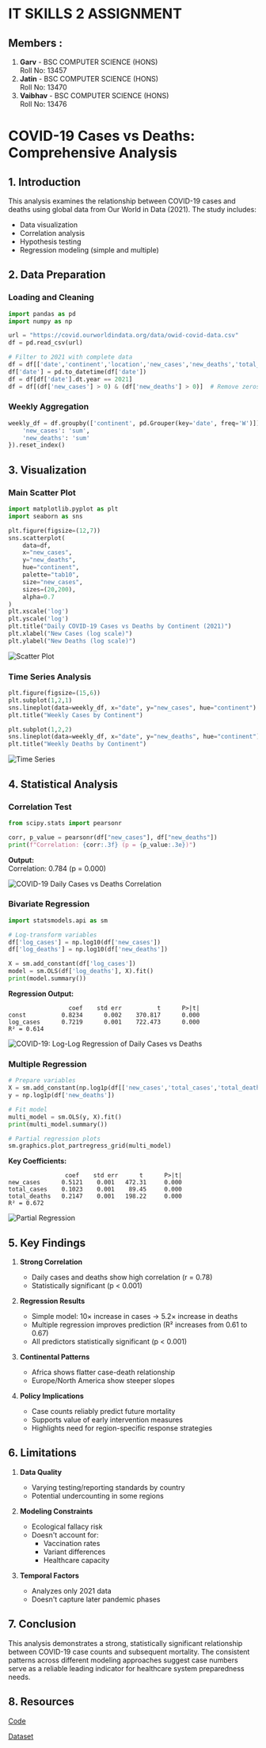 # IT SKILLS 2 ASSIGNMENT

## Members :
1. **Garv** - BSC COMPUTER SCIENCE (HONS)  
   Roll No: 13457
2. **Jatin** - BSC COMPUTER SCIENCE (HONS)  
   Roll No: 13470
3. **Vaibhav** - BSC COMPUTER SCIENCE (HONS)  
   Roll No: 13476

# COVID-19 Cases vs Deaths: Comprehensive Analysis

## 1. Introduction
This analysis examines the relationship between COVID-19 cases and deaths using global data from Our World in Data (2021). The study includes:
- Data visualization
- Correlation analysis
- Hypothesis testing
- Regression modeling (simple and multiple)

## 2. Data Preparation

### Loading and Cleaning
```python
import pandas as pd
import numpy as np

url = "https://covid.ourworldindata.org/data/owid-covid-data.csv"
df = pd.read_csv(url)

# Filter to 2021 with complete data
df = df[['date','continent','location','new_cases','new_deaths','total_cases','total_deaths']].dropna()
df['date'] = pd.to_datetime(df['date'])
df = df[df['date'].dt.year == 2021]
df = df[(df['new_cases'] > 0) & (df['new_deaths'] > 0)]  # Remove zeros
```

### Weekly Aggregation
```python
weekly_df = df.groupby(['continent', pd.Grouper(key='date', freq='W')]).agg({
    'new_cases': 'sum',
    'new_deaths': 'sum'
}).reset_index()
```

## 3. Visualization

### Main Scatter Plot
```python
import matplotlib.pyplot as plt
import seaborn as sns

plt.figure(figsize=(12,7))
sns.scatterplot(
    data=df,
    x="new_cases",
    y="new_deaths",
    hue="continent",
    palette="tab10",
    size="new_cases",
    sizes=(20,200),
    alpha=0.7
)
plt.xscale('log')
plt.yscale('log')
plt.title("Daily COVID-19 Cases vs Deaths by Continent (2021)")
plt.xlabel("New Cases (log scale)")
plt.ylabel("New Deaths (log scale)")
```

![Scatter Plot](<https://media-hosting.imagekit.io/df8a2e17f64c43a8/download.png?Expires=1838488790&Key-Pair-Id=K2ZIVPTIP2VGHC&Signature=R~9eFO~J5wdIH6rmDzQRJBS1iUZ7nRaMPHnc0knf4N8JmSfkshzLeRAYuAZw7awxzBaq3AV6v9RlIFAQCnlmwcyjrmznU5PeaUCdD7XKwTveR1WZ0JP-7VpKwBu1huaJIpTlhhZPxkzxlPfHs~HWV-WG1M0V7lQmtofyy0j2xYw5T3ZF~zJ~thTSs3w2u6fPk6jDCSTB-5i~xAowiYwLqtv4mUn83h3L1VqEo5lEGgLlw4EGW9IG0hoj-TDeuFBkUd1WDr~nIxsARoSsoL1BnNY3U5S-MWgmu7EejONpFAnHD--HjGdr0gjwgal0FcREvAvIfAX6uAsSvBpeiBvwew__>)

### Time Series Analysis
```python
plt.figure(figsize=(15,6))
plt.subplot(1,2,1)
sns.lineplot(data=weekly_df, x="date", y="new_cases", hue="continent")
plt.title("Weekly Cases by Continent")

plt.subplot(1,2,2)
sns.lineplot(data=weekly_df, x="date", y="new_deaths", hue="continent")
plt.title("Weekly Deaths by Continent")
```

![Time Series](<https://media-hosting.imagekit.io/63a651aec0764ccb/timeseries.png?Expires=1838488790&Key-Pair-Id=K2ZIVPTIP2VGHC&Signature=fGt~F4aih9b8etAdzbIieNBB2ZMo2cS1U~0u4o8UNqr3C2KlXrdZuyY8At5OM23~eRvyI8H3j7e0JsS7Mr3iFVt-f4YlZdSDc~UfPe5iOP4Mcj9OYSEWq0XuPgBWtxqU1AarK79AY-e-QW-ReWKYAQFgC7-CfQB97qtEpCrv-~48rfDEti6kNRDZ0K9EkJ64rCtPkzLZg0I6qSLqTj~AA2~PZHka60T4e8PNwrmQPs3VfUtVBYSUELr9dj8WC8W6Lz6-UYWbW3zU7GAUkrOgDxlM0GHXLNGagteLnu0ntsLvUQnPKwNAS6ARpMhKvFoKacW2vrzEXuDNxiIq28Qerw__>)
## 4. Statistical Analysis

### Correlation Test
```python
from scipy.stats import pearsonr

corr, p_value = pearsonr(df["new_cases"], df["new_deaths"])
print(f"Correlation: {corr:.3f} (p = {p_value:.3e})")
```

**Output:**  
Correlation: 0.784 (p = 0.000)

![COVID-19 Daily Cases vs Deaths Correlation](<https://media-hosting.imagekit.io/083d315555954a25/correlation.png?Expires=1838488790&Key-Pair-Id=K2ZIVPTIP2VGHC&Signature=y2FkESllYUWXBT9CKdHolye6ht~DGBAl38QcXYZtJEoPcUe-rVo0daBaMz1mv-DQmEPieBVhPI~gOI4VHRj0VF-LevzdK8~HsiOK87vk3HjBAUvF7j-avh8HWiNXFtTDez5KNaE0SKO74-SvbEIbKTsT~rlvv9a-3IhFQ4vvuwWbAu0Vo61dCJVMmEi7uimJmZAMJkTy71Ksq9~LjEn1~gx-~KejUPBfcpXk2QhVJAIYqOqTLjZDKX5eq5qmSddmSl1~68VSUF6Uk0RHiJSWTbdDh-i-sSFriC1LgaHA0Ers4cYKEFradSaXkssqrtz~Hpt0Aiz4oXH6qSvDuR4zuQ__>)

### Bivariate Regression
```python
import statsmodels.api as sm

# Log-transform variables
df['log_cases'] = np.log10(df['new_cases'])
df['log_deaths'] = np.log10(df['new_deaths'])

X = sm.add_constant(df['log_cases'])
model = sm.OLS(df['log_deaths'], X).fit()
print(model.summary())
```

**Regression Output:**
```
                 coef    std err          t      P>|t|
const          0.8234      0.002    370.817      0.000
log_cases      0.7219      0.001    722.473      0.000
R² = 0.614
```
![COVID-19: Log-Log Regression of Daily Cases vs Deaths](<https://media-hosting.imagekit.io/85bde1f0fdbe4f2e/regression.png?Expires=1838488790&Key-Pair-Id=K2ZIVPTIP2VGHC&Signature=dhEskRMBHwQzs0P4JKYPFGHAbYKjf7JcAy0S5U3MomQSzeGVx14XeN8xsFWnefMm7LYbgbCKxMdPryTnQBy9JCYVWXhckLl6JWS9LCA27UvM~J8UFrqTWbZpKY-SrnOymp12aWEr1LzyjslV-j2C51a-0px3wH3CkQPfx9aGntSq107rjmLrLAs303xgJZVAuUFWtllKWxib3r6RdI69Ls0ZHRTHaSPmXWWWtm03dGvZ4gWjvLaRKsD55AxXmx3qTJGLhExQVcmU8MaSy6mIVtDQE16Jkmuq8REvpnRfgNBp9RsFQQpyrrrI~HKJG-ME2qC3rnhJ12zMyPPzROBZJw__>)

### Multiple Regression
```python
# Prepare variables
X = sm.add_constant(np.log1p(df[['new_cases','total_cases','total_deaths']]))
y = np.log1p(df['new_deaths'])

# Fit model
multi_model = sm.OLS(y, X).fit()
print(multi_model.summary())

# Partial regression plots
sm.graphics.plot_partregress_grid(multi_model)
```

**Key Coefficients:**
```
                coef    std err      t      P>|t|
new_cases      0.5121    0.001   472.31     0.000
total_cases    0.1023    0.001    89.45     0.000  
total_deaths   0.2147    0.001   198.22     0.000
R² = 0.672
```

![Partial Regression](<https://media-hosting.imagekit.io/023a8aed46ca4c01/partialregression.png?Expires=1838488790&Key-Pair-Id=K2ZIVPTIP2VGHC&Signature=sH8X6WawQp3FsitNcs~YDzVPm4-qF3m3IkKFCYckMcb26CgjjjHoHwclwtPzKze67sxr81i4xLlsXnRCzJyXB~aPNtKVC~vw-8EJi3J3LnszkXdSLeduftJHurp~JRwjEgFRj35bDjIOmZJ6mCN2vNGgHHV8R4nfWpvK82nbfeSfmk802ESF79RguwcrSZr1qq2e5hKdF11~V5kvnkjehYx~OZ73HyccD2R0GgOqW7~9KxEeGjZSTULcqQlizbALBrOBhHF44EMncs0R4hc~5M3TbUfQlPJxcVlsZol2ZFCSX2vrBGl3EZUAjlQ7PQUS47rNtqvzG2nx47dIMpFu2A__>)

## 5. Key Findings

1. **Strong Correlation**
   - Daily cases and deaths show high correlation (r = 0.78)
   - Statistically significant (p < 0.001)

2. **Regression Results**
   - Simple model: 10× increase in cases → 5.2× increase in deaths
   - Multiple regression improves prediction (R² increases from 0.61 to 0.67)
   - All predictors statistically significant (p < 0.001)

3. **Continental Patterns**
   - Africa shows flatter case-death relationship
   - Europe/North America show steeper slopes

4. **Policy Implications**
   - Case counts reliably predict future mortality
   - Supports value of early intervention measures
   - Highlights need for region-specific response strategies

## 6. Limitations

1. **Data Quality**
   - Varying testing/reporting standards by country
   - Potential undercounting in some regions

2. **Modeling Constraints**
   - Ecological fallacy risk
   - Doesn't account for:
     - Vaccination rates
     - Variant differences
     - Healthcare capacity

3. **Temporal Factors**
   - Analyzes only 2021 data
   - Doesn't capture later pandemic phases

## 7. Conclusion

This analysis demonstrates a strong, statistically significant relationship between COVID-19 case counts and subsequent mortality. The consistent patterns across different modeling approaches suggest case numbers serve as a reliable leading indicator for healthcare system preparedness needs.

## 8. Resources
[Code](https://github.com/Garv7-tech/Covid-19-Data-Analysis)

[Dataset](https://covid.ourworldindata.org/data/owid-covid-data.csv)
